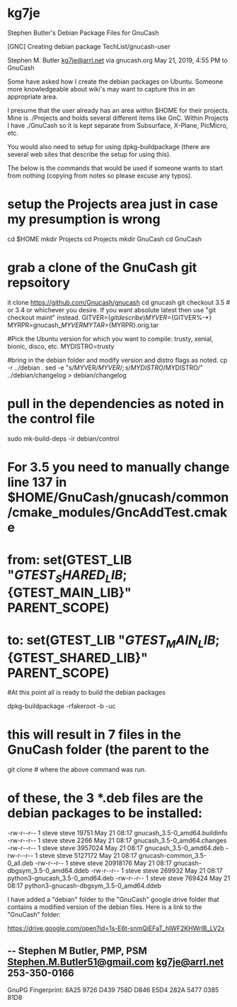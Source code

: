 # kg7je
Stephen Butler's Debian Package Files for GnuCash


[GNC] Creating debian package
TechList/gnucash-user

Stephen M. Butler kg7je@arrl.net via gnucash.org 
May 21, 2019, 4:55 PM
to GnuCash

Some have asked how I create the debian packages on Ubuntu.  Someone
more knowledgeable about wiki's may want to capture this in an
appropriate area.

I presume that the user already has an area within $HOME for their
projects.  Mine is ./Projects and holds several different items like
GnC.  Within Projects I have ./GnuCash so it is kept separate from
Subsurface, X-Plane, PicMicro, etc.

You would also need to setup for using dpkg-buildpackage (there are
several web sites that describe the setup for using this).

The below is the commands that would be used if someone wants to start
from nothing (copying from notes so please excuse any typos).

# setup the Projects area just in case my presumption is wrong
 cd $HOME
 mkdir Projects
 cd Projects
 mkdir GnuCash
 cd GnuCash

# grab a clone of the GnuCash git repsoitory
 it clone https://github.com/Gnucash/gnucash
 cd gnucash
 git checkout 3.5   # or 3.4 or whichever you desire.  If you want absolute latest then use "git checkout  maint" instead.
 GITVER=$(git describe)
 MYVER=${GITVER%-*}
 MYRPR=gnucash_${MYVER}
 MYTAR=${MYRPR}.orig.tar

#Pick the Ubuntu version for which you want to compile:  trusty, xenial,
 bionic, disco, etc.
 MYDISTRO=trusty

#bring in the debian folder and modify version and distro flags as noted.
 cp -r ../debian .
 sed -e "s/MYVER/${MYVER}/;s/MYDISTRO/$MYDISTRO/" ../debian/changelog > debian/changelog

# pull in the dependencies as noted in the control file
 sudo mk-build-deps -ir debian/control
# For 3.5 you need to manually change line 137 in $HOME/GnuCash/gnucash/common/cmake_modules/GncAddTest.cmake
# from:       set(GTEST_LIB "${GTEST_SHARED_LIB};${GTEST_MAIN_LIB}" PARENT_SCOPE)

#    to:       set(GTEST_LIB "${GTEST_MAIN_LIB};${GTEST_SHARED_LIB}" PARENT_SCOPE)

#At this point all is ready to build the debian packages

 dpkg-buildpackage -rfakeroot -b -uc


# this will result in 7 files in the GnuCash folder (the parent to the
 git clone  # where the above command was run.

# of these, the 3 *.deb files are the debian packages to be installed:

 -rw-r--r-- 1 steve steve    19751 May 21 08:17 gnucash_3.5-0_amd64.buildinfo
 -rw-r--r-- 1 steve steve     2266 May 21 08:17 gnucash_3.5-0_amd64.changes
 -rw-r--r-- 1 steve steve  3957024 May 21 08:17 gnucash_3.5-0_amd64.deb
 -rw-r--r-- 1 steve steve  5127172 May 21 08:17 gnucash-common_3.5-0_all.deb
 -rw-r--r-- 1 steve steve 20918176 May 21 08:17 gnucash-dbgsym_3.5-0_amd64.ddeb
 -rw-r--r-- 1 steve steve   269932 May 21 08:17 python3-gnucash_3.5-0_amd64.deb
 -rw-r--r-- 1 steve steve   769424 May 21 08:17 python3-gnucash-dbgsym_3.5-0_amd64.ddeb

I have added a "debian" folder to the "GnuCash" google drive folder that contains a modified version  of the debian files.  Here is a link to the "GnuCash" folder:

https://drive.google.com/open?id=1s-E6t-snmQiEFaT_hlWF2KHWrIB_LV2x

 -- 
Stephen M Butler, PMP, PSM
Stephen.M.Butler51@gmail.com
kg7je@arrl.net
253-350-0166
-------------------------------------------
GnuPG Fingerprint:  8A25 9726 D439 758D D846 E5D4 282A 5477 0385 81D8
